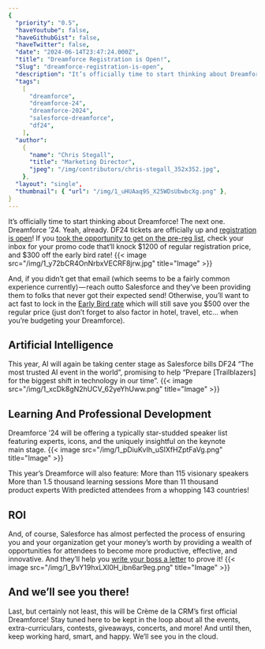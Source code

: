 ```yaml
---
{
  "priority": "0.5",
  "haveYoutube": false,
  "haveGithubGist": false,
  "haveTwitter": false,
  "date": "2024-06-14T23:47:24.000Z",
  "title": "Dreamforce Registration is Open!",
  "Slug": "dreamforce-registration-is-open",
  "description": "It’s officially time to start thinking about Dreamforce!",
  "tags":
    [
      "dreamforce",
      "dreamforce-24",
      "dreamforce-2024",
      "salesforce-dreamforce",
      "df24",
    ],
  "author":
    {
      "name": "Chris Stegall",
      "title": "Marketing Director",
      "jpeg": "/img/contributors/chris-stegall_352x352.jpg",
    },
  "layout": "single",
  "thumbnail": { "url": "/img/1_uHUAaq9S_X25WDsUbwbcXg.png" },
}
---
```


It’s officially time to start thinking about Dreamforce! The next one. Dreamforce ’24.
Yeah, already.
DF24 tickets are officially up and [registration is open](https://www.salesforce.com/dreamforce/register/)!
If you [took the opportunity to get on the pre-reg list](https://cremedelacrm.com/post/last-chance-lock-in-300-off-dreamforce-this-year/), check your inbox for your promo code that’ll knock $1200 of regular registration price, and $300 off the early bird rate!
{{< image src="/img/1_y72bCR4OnNrbxVECRF8jrw.jpg" title="Image" >}}

And, if you didn’t get that email (which seems to be a fairly common experience currently) — reach outto Salesforce and they’ve been providing them to folks that never got their expected send!
Otherwise, you’ll want to act fast to lock in the [Early Bird rate](https://www.salesforce.com/dreamforce/register/) which will still save you $500 over the regular price (just don’t forget to also factor in hotel, travel, etc… when you’re budgeting your Dreamforce).

## Artificial Intelligence

This year, AI will again be taking center stage as Salesforce bills DF24 “The most trusted AI event in the world”, promising to help “Prepare [Trailblazers] for the biggest shift in technology in our time”.
{{< image src="/img/1_xcDk8gN2hUCV_62yeYhUww.png" title="Image" >}}

## Learning And Professional Development

Dreamforce ’24 will be offering a typically star-studded speaker list featuring experts, icons, and the uniquely insightful on the keynote main stage.
{{< image src="/img/1_pDiuKvIh_uSlXfHZptFaVg.png" title="Image" >}}

This year’s Dreamforce will also feature:
More than 115 visionary speakers
More than 1.5 thousand learning sessions
More than 11 thousand product experts
With predicted attendees from a whopping 143 countries!

## ROI

And, of course, Salesforce has almost perfected the process of ensuring you and your organization get your money’s worth by providing a wealth of opportunities for attendees to become more productive, effective, and innovative. And they’ll help you [write your boss a letter](https://static.rainfocus.com/plus/df23/static/staticfile/staticfile/Dreamforce%202024%20Convince%20Your%20Boss%20Letter_1713819682280001qcJk.pdf) to prove it!
{{< image src="/img/1_BvY19hxLXl0H_ibn6ar9eg.png" title="Image" >}}

## And we’ll see you there!

Last, but certainly not least, this will be Crème de la CRM’s first official Dreamforce!
Stay tuned here to be kept in the loop about all the events, extra-curriculars, contests, giveaways, concerts, and more!
And until then, keep working hard, smart, and happy. We’ll see you in the cloud.
